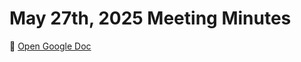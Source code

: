 # May 27th, 2025 Meeting Minutes

📄 [Open Google Doc](https://docs.google.com/document/d/1t2VfiPnZw5hrT5_r-G1lOCez191oN8E8FRsELT_Q5Q8/edit?usp=sharing)
